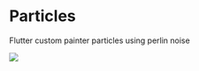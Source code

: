# Particles

Flutter custom painter particles using perlin noise

![](https://github.com/Hamidrzash/flutter_3d_tetris/blob/main/particles.gif)
